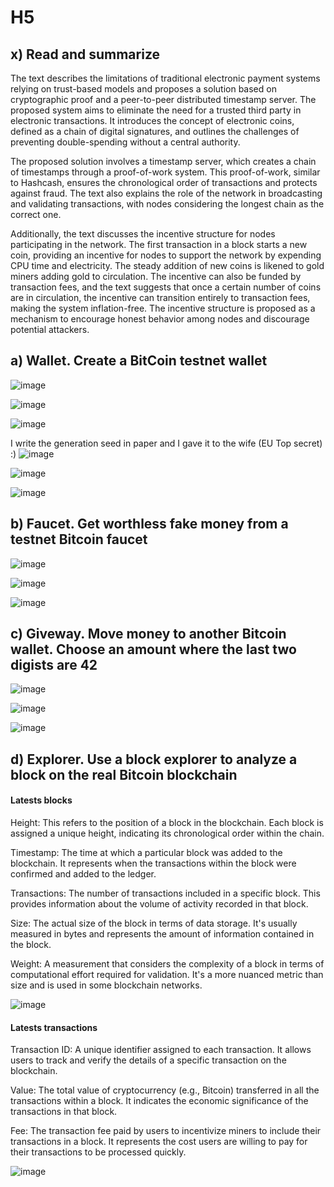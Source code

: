 # H5

## x) Read and summarize

The text describes the limitations of traditional electronic payment systems relying on trust-based models and proposes a solution based on cryptographic proof and a peer-to-peer distributed timestamp server. The proposed system aims to eliminate the need for a trusted third party in electronic transactions. It introduces the concept of electronic coins, defined as a chain of digital signatures, and outlines the challenges of preventing double-spending without a central authority.

The proposed solution involves a timestamp server, which creates a chain of timestamps through a proof-of-work system. This proof-of-work, similar to Hashcash, ensures the chronological order of transactions and protects against fraud. The text also explains the role of the network in broadcasting and validating transactions, with nodes considering the longest chain as the correct one.

Additionally, the text discusses the incentive structure for nodes participating in the network. The first transaction in a block starts a new coin, providing an incentive for nodes to support the network by expending CPU time and electricity. The steady addition of new coins is likened to gold miners adding gold to circulation. The incentive can also be funded by transaction fees, and the text suggests that once a certain number of coins are in circulation, the incentive can transition entirely to transaction fees, making the system inflation-free. The incentive structure is proposed as a mechanism to encourage honest behavior among nodes and discourage potential attackers.

## a) Wallet. Create a BitCoin testnet wallet

![image](https://github.com/bgz763/ICT-Security/assets/149093937/7b4ce394-aa48-4f92-aa8d-203eeb934c16)

![image](https://github.com/bgz763/ICT-Security/assets/149093937/778a1e66-d4c6-48d0-8380-54a4abad1f61)

![image](https://github.com/bgz763/ICT-Security/assets/149093937/5bfecc4c-aba0-4df2-b5ad-9714f1be0313)

I write the generation seed in paper and I gave it to the wife (EU Top secret) :)
![image](https://github.com/bgz763/ICT-Security/assets/149093937/45646692-4881-4df3-8455-50a68e0aefd3)

![image](https://github.com/bgz763/ICT-Security/assets/149093937/a16922ab-248a-489c-a1f8-6e4bd9225a29)

![image](https://github.com/bgz763/ICT-Security/assets/149093937/94990561-d2cc-4de8-9e1e-cff5278d060a)

## b) Faucet. Get worthless fake money from a testnet Bitcoin faucet
![image](https://github.com/bgz763/ICT-Security/assets/149093937/d8cc9d74-ec56-4e44-9f4b-a2487cb86dee)

![image](https://github.com/bgz763/ICT-Security/assets/149093937/cafcd440-d0cb-4cd5-bc91-be6563c49ef0)

![image](https://github.com/bgz763/ICT-Security/assets/149093937/cd69b051-87b9-4c8d-9ae8-dc8a178660c1)


## c) Giveway. Move money to another Bitcoin wallet. Choose an amount where the last two digists are 42
![image](https://github.com/bgz763/ICT-Security/assets/149093937/b4284e98-4b15-4944-b98b-efa751042589)

![image](https://github.com/bgz763/ICT-Security/assets/149093937/eef828cc-2fbe-4956-9243-4dbe7b07205c)

![image](https://github.com/bgz763/ICT-Security/assets/149093937/f49f09de-81bf-4210-a484-fb5b96b3efcb)


## d) Explorer. Use a block explorer to analyze a block on the real Bitcoin blockchain
#### Latests blocks
Height: This refers to the position of a block in the blockchain. Each block is assigned a unique height, indicating its chronological order within the chain.

Timestamp: The time at which a particular block was added to the blockchain. It represents when the transactions within the block were confirmed and added to the ledger.

Transactions: The number of transactions included in a specific block. This provides information about the volume of activity recorded in that block.

Size: The actual size of the block in terms of data storage. It's usually measured in bytes and represents the amount of information contained in the block.

Weight: A measurement that considers the complexity of a block in terms of computational effort required for validation. It's a more nuanced metric than size and is used in some blockchain networks.

![image](https://github.com/bgz763/ICT-Security/assets/149093937/fb7de0c4-a5a8-4248-a40a-eb7d609dc375)

#### Latests transactions
Transaction ID: A unique identifier assigned to each transaction. It allows users to track and verify the details of a specific transaction on the blockchain.

Value: The total value of cryptocurrency (e.g., Bitcoin) transferred in all the transactions within a block. It indicates the economic significance of the transactions in that block.

Fee: The transaction fee paid by users to incentivize miners to include their transactions in a block. It represents the cost users are willing to pay for their transactions to be processed quickly.

![image](https://github.com/bgz763/ICT-Security/assets/149093937/e32a51f4-fcb7-4dbf-bdaf-92074dd3f9ff)

